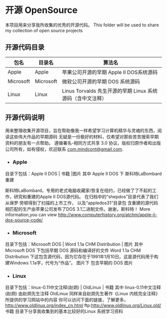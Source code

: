 #  开源 OpenSource
本项目用来分享我所收集的优秀的开源代码。
This folder will be used to share my collection of open source projects

## 开源代码目录
包名 | 目录名 | 算法名 |
-----| ------ |--------|
Apple | Apple |苹果公司开源的早期 Apple II DOS系统源码
Microsoft | Microsoft |微软公司开源的早期 DOS 系统源码 
Linux | Linux | Linus Torvalds 先生开源的早期 Linux 系统源码（含中文注释）

## 开源代码说明
用来整理收集开源项目，旨在帮助像我一样希望学习计算机精华与灵魂的东西，阅读这些伟大作品的早期源码
无疑是一份极好的材料，仅希望对那些苦苦搜索早期资料的朋友有一点帮助。
遵循署名-相同方式共享 3.0 协议，版权归原作者和出版公司所有，如有侵权，欢迎联系 com.mindcont@gmail.com.
* ### Apple
目录下包括：Apple II DOS | 书籍 |图片
其中 Apple II DOS 下 斯科特LaBombard 重建

斯科特LaBombard，专用的老式电脑收藏家/恢复在纽约，已经做了了不起的工作，研究和重建的Apple II DOS源代码。
在归档中的“shepdos”目录代表了我们从保罗·劳顿得到了扫描的上市工作，
以及“appledos31”目录包 ​​含重建的源代码相匹配的生产由苹果公司发布了DOS 3.1二进制文件。谢谢，斯科特！
More information,you can view http://www.computerhistory.org/atchm/apple-ii-dos-source-code/

* ### Microsoft
目录下包括：Microsoft DOS | Word 1.1a CHM Distribution | 图片
其中 Microsoft DOS 下包括早期 DOS 源码和编译好的文件
Word 1.1a CHM Distribution 下这包含源代码，因为它存在于1991年1月10日。这是源代码用于构建Windows 1.1a字，代号为“作品”。
图片下 包含早期的 DOS 图片

* ### Linux
目录下包括：linux-0.11中文注释(赵炯) | OldLinux | 书籍
其中 
linux-0.11中文注释(赵炯) 由赵炯先生注释
OldLinux 同样来自赵炯先生著作《Linux 内核完全注释》所提供的学习网站中的内容
你可以访问下面的链接，了解更多。
http://www.oldlinux.org/index_cn.html
ftp:http://www.oldlinux.org/Linux.old/
书籍 目录下分享我收集到的基本比较好的Linux 系统学习资料
